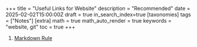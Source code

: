 +++
title = "Useful Links for Website"
description = "Recommended"
date = 2025-02-02T15:00:00Z
draft = true
in_search_index=true
[taxonomies]
tags = ["Notes"]
[extra]
math = true
math_auto_render = true
keywords = "website, git"
toc = true
+++

1. [Markdown Rule](https://hackmd.io/@Victor-Zhou/Md%E7%A4%BA%E4%BE%8B)

